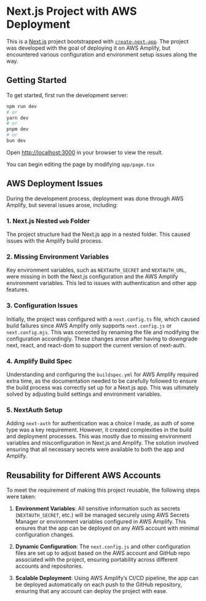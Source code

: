 # Next.js Project with AWS Deployment

This is a [Next.js](https://nextjs.org) project bootstrapped with [`create-next-app`](https://nextjs.org/docs/app/api-reference/cli/create-next-app). The project was developed with the goal of deploying it on AWS Amplify, but encountered various configuration and environment setup issues along the way.

## Getting Started

To get started, first run the development server:

```bash
npm run dev
# or
yarn dev
# or
pnpm dev
# or
bun dev
```

Open [http://localhost:3000](http://localhost:3000) in your browser to view the result.

You can begin editing the page by modifying `app/page.tsx`

## AWS Deployment Issues

During the development process, deployment was done through AWS Amplify, but several issues arose, including:

### 1. **Next.js Nested `web` Folder**

The project structure had the Next.js app in a nested folder. This caused issues with the Amplify build process.

### 2. **Missing Environment Variables**

Key environment variables, such as `NEXTAUTH_SECRET` and `NEXTAUTH_URL`, were missing in both the Next.js configuration and the AWS Amplify environment variables. This led to issues with authentication and other app features.

### 3. **Configuration Issues**

Initially, the project was configured with a `next.config.ts` file, which caused build failures since AWS Amplify only supports `next.config.js` or `next.config.mjs`. This was corrected by renaming the file and modifying the configuration accordingly. These changes arose after having to downgrade next, react, and react-dom to support the current version of next-auth.

### 4. **Amplify Build Spec**

Understanding and configuring the `buildspec.yml` for AWS Amplify required extra time, as the documentation needed to be carefully followed to ensure the build process was correctly set up for a Next.js app. This was ultimately solved by adjusting build settings and environment variables.

### 5. **NextAuth Setup**

Adding `next-auth` for authentication was a choice I made, as auth of some type was a key requirement. However, it created complexities in the build and deployment processes. This was mostly due to missing environment variables and misconfiguration in Next.js and Amplify. The solution involved ensuring that all necessary secrets were available to both the app and Amplify.

## Reusability for Different AWS Accounts

To meet the requirement of making this project reusable, the following steps were taken:

1. **Environment Variables**: All sensitive information such as secrets (`NEXTAUTH_SECRET`, etc.) will be managed securely using AWS Secrets Manager or environment variables configured in AWS Amplify. This ensures that the app can be deployed on any AWS account with minimal configuration changes.

2. **Dynamic Configuration**: The `next.config.js` and other configuration files are set up to adjust based on the AWS account and GitHub repo associated with the project, ensuring portability across different accounts and repositories.

3. **Scalable Deployment**: Using AWS Amplify’s CI/CD pipeline, the app can be deployed automatically on each push to the GitHub repository, ensuring that any account can deploy the project with ease.
